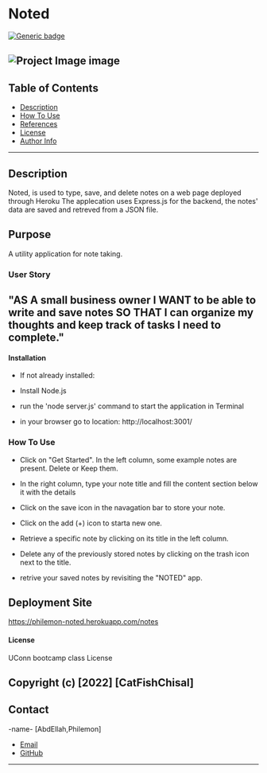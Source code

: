 # Noted

[![Generic badge](https://img.shields.io/badge/License-MIT-yellowgreen.svg)](https://shields.io/)

![Project Image](./assets/images/...)
image
---

## Table of Contents

- [Description](#description)
- [How To Use](#how-to-use)
- [References](#references)
- [License](#license)
- [Author Info](#author-info)

---

## Description

Noted, is used to type, save, and delete notes on a web page deployed through Heroku The applecation uses Express.js for the backend, the notes' data are saved and retreved from a JSON file.

## Purpose

A utility application for note taking.

### User Story

"AS A small business owner I WANT to be able to write and save notes SO THAT I can organize my thoughts and keep track of tasks I need to complete."
---

#### Installation

* If not already installed:

 - Install Node.js

 - run the 'node server.js' command to start the application in Terminal 

 - in your browser go to location: http://localhost:3001/

### How To Use

- Click on "Get Started".
In the left column, some example notes are present. Delete or Keep them.

- In the right column, type your note title and fill the content section below it with the details

- Click on the save icon in the navagation bar to store your note.

- Click on the add (+) icon to starta new one.

- Retrieve a specific note by clicking on its title in the left column.

- Delete any of the previously stored notes by clicking on the trash icon next to the title.

- retrive your saved notes by revisiting the "NOTED" app.


## Deployment Site
https://philemon-noted.herokuapp.com/notes

#### License

UConn bootcamp class License

Copyright (c) [2022] [CatFishChisal]
---

## Contact

-name- [AbdEllah,Philemon]

- [Email](:philemon.kirlles@gmail.com 'Email')
- [GitHub](https://github.com/PhilemonKirlles 'GitHub')
---
